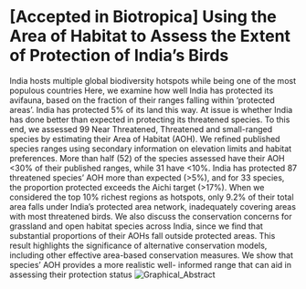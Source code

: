 # [Accepted in Biotropica] Using the Area of Habitat to Assess the Extent of Protection of India’s Birds


India hosts multiple global biodiversity hotspots while being one of the most populous countries
Here, we examine how well India has protected its avifauna, based on the fraction of their ranges
falling within ‘protected areas’. India has protected 5% of its land this way. At issue is whether
India has done better than expected in protecting its threatened species. To this end, we assessed
99 Near Threatened, Threatened and small-ranged species by estimating their Area of Habitat
(AOH). We refined published species ranges using secondary information on elevation limits
and habitat preferences. More than half (52) of the species assessed have their AOH <30% of
their published ranges, while 31 have <10%. India has protected 87 threatened species’ AOH
more than expected (>5%), and for 33 species, the proportion protected exceeds the Aichi target
(>17%). When we considered the top 10% richest regions as hotspots, only 9.2% of their total
area falls under India’s protected area network, inadequately covering areas with most threatened
birds. We also discuss the conservation concerns for grassland and open habitat species across
India, since we find that substantial proportions of their AOHs fall outside protected areas. This
result highlights the significance of alternative conservation models, including other effective
area-based conservation measures. We show that species’ AOH provides a more realistic well-
informed range that can aid in assessing their protection status
![Graphical_Abstract](https://user-images.githubusercontent.com/61734552/173997351-c2e6396e-6859-4f15-97ee-40f2ccc59ee7.jpg)
